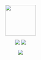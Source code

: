 <div id="header" align="center">
  <img src="https://media.giphy.com/media/M9gbBd9nbDrOTu1Mqx/giphy.gif" width="100"/>
</div>
<p align="center">
  <a href="https://git.io/streak-stats"><img src="https://github-readme-streak-stats.herokuapp.com?user=JGreyScales&theme=dark"/></a>
  <a> <img src="https://github-readme-stats.vercel.app/api?username=JGreyScales&theme=dark"/></a>
</p>
<p align="center">
 <a> <img src="https://github-readme-stats.vercel.app/api/top-langs/?username=JGreyScales&langs_count=5&theme=tokyonight"/></a>
</p>
